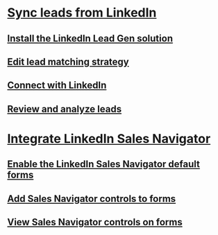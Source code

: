 # [Sync leads from LinkedIn](sync-linkedin-leads.md)
## [Install the LinkedIn Lead Gen solution](install-linkedin-connector.md)
## [Edit lead matching strategy](configure-matching-strategy.md)
## [Connect with LinkedIn](connect-dynamics-365-linkedin.md)
## [Review and analyze leads](review-leads.md)
# [Integrate LinkedIn Sales Navigator](integrate-sales-navigator.md)
## [Enable the LinkedIn Sales Navigator default forms](install-sales-navigator.md)
## [Add Sales Navigator controls to forms](add-sales-navigator-controls-forms.md)
## [View Sales Navigator controls on forms](view-sales-navigator-forms.md)
